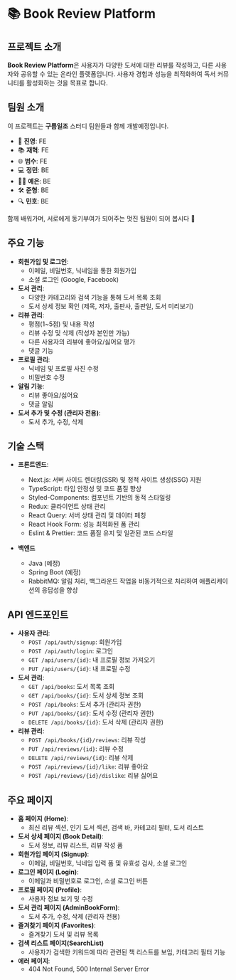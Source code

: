 # 📚 Book Review Platform

## 프로젝트 소개
**Book Review Platform**은 사용자가 다양한 도서에 대한 리뷰를 작성하고, 다른 사용자와 공유할 수 있는 온라인 플랫폼입니다. 사용자 경험과 성능을 최적화하여 독서 커뮤니티를 활성화하는 것을 목표로 합니다.
## 팀원 소개

이 프로젝트는 **구름일조** 스터디 팀원들과 함께 개발예정입니다.


- 🌟 **진영**: FE
- 📚 **재혁**: FE
- 🌐 **범수**: FE
- 💻 **정민**: BE
- 👩‍💻 **예은**: BE
- 🛠️ **준형**: BE
- 🔍 **민호**: BE

함께 배워가며, 서로에게 동기부여가 되어주는 멋진 팀원이 되어 봅시다 🙌

## 주요 기능
- **회원가입 및 로그인**:
  - 이메일, 비밀번호, 닉네임을 통한 회원가입
  - 소셜 로그인 (Google, Facebook)
- **도서 관리**:
  - 다양한 카테고리와 검색 기능을 통해 도서 목록 조회
  - 도서 상세 정보 확인 (제목, 저자, 출판사, 출판일, 도서 미리보기)
- **리뷰 관리**:
  - 평점(1~5점) 및 내용 작성
  - 리뷰 수정 및 삭제 (작성자 본인만 가능)
  - 다른 사용자의 리뷰에 좋아요/싫어요 평가
  - 댓글 기능
- **프로필 관리**:
  - 닉네임 및 프로필 사진 수정
  - 비밀번호 수정
- **알림 기능**:
  - 리뷰 좋아요/싫어요
  - 댓글 알림
- **도서 추가 및 수정 (관리자 전용)**:
  - 도서 추가, 수정, 삭제

## 기술 스택
- **프론트엔드**:
  - Next.js: 서버 사이드 렌더링(SSR) 및 정적 사이트 생성(SSG) 지원
  - TypeScript: 타입 안정성 및 코드 품질 향상
  - Styled-Components: 컴포넌트 기반의 동적 스타일링
  - Redux: 클라이언트 상태 관리
  - React Query: 서버 상태 관리 및 데이터 페칭
  - React Hook Form: 성능 최적화된 폼 관리
  - Eslint & Prettier: 코드 품질 유지 및 일관된 코드 스타일
  

- **백엔드**
    - Java (예정)
    - Spring Boot (예정)
    - RabbitMQ: 알림 처리, 백그라운드 작업을 비동기적으로 처리하여 애플리케이션의 응답성을 향상


## API 엔드포인트
- **사용자 관리**:
  - ``POST /api/auth/signup``: 회원가입
  - ``POST /api/auth/login``: 로그인
  - ``GET /api/users/{id}``: 내 프로필 정보 가져오기
  - ``PUT /api/users/{id}``: 내 프로필 수정
- **도서 관리**:
  - ``GET /api/books``: 도서 목록 조회
  - ``GET /api/books/{id}``: 도서 상세 정보 조회
  - ``POST /api/books``: 도서 추가 (관리자 권한)
  - ``PUT /api/books/{id}``: 도서 수정 (관리자 권한)
  - ``DELETE /api/books/{id}``: 도서 삭제 (관리자 권한)
- **리뷰 관리**:
  - ``POST /api/books/{id}/reviews``: 리뷰 작성
  - ``PUT /api/reviews/{id}``: 리뷰 수정
  - ``DELETE /api/reviews/{id}``: 리뷰 삭제
  - ``POST /api/reviews/{id}/like``: 리뷰 좋아요
  - ``POST /api/reviews/{id}/dislike``: 리뷰 싫어요

## 주요 페이지
- **홈 페이지 (Home)**:
  - 최신 리뷰 섹션, 인기 도서 섹션, 검색 바, 카테고리 필터, 도서 리스트
- **도서 상세 페이지 (Book Detail)**:
  - 도서 정보, 리뷰 리스트, 리뷰 작성 폼
- **회원가입 페이지 (Signup)**:
  - 이메일, 비밀번호, 닉네임 입력 폼 및 유효성 검사, 소셜 로그인
- **로그인 페이지 (Login)**:
  - 이메일과 비밀번호로 로그인, 소셜 로그인 버튼
- **프로필 페이지 (Profile)**:
  - 사용자 정보 보기 및 수정
- **도서 관리 페이지 (AdminBookForm)**:
  - 도서 추가, 수정, 삭제 (관리자 전용)
- **즐겨찾기 페이지 (Favorites)**:
  - 즐겨찾기 도서 및 리뷰 목록 
- **검색 리스트 페이지(SearchList)**
  - 사용자가 검색한 키워드에 따라 관련된 책 리스트를 보임, 카테고리 필터 기능
- **에러 페이지**:
  - 404 Not Found, 500 Internal Server Error
